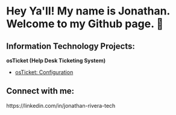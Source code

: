 <h1>Hey Ya'll! My name is Jonathan. Welcome to my Github page. 👋</h1>

<h2>Information Technology Projects:</h2>

<b>osTicket (Help Desk Ticketing System)</b>
  - [osTicket: Configuration](https://github.com/jonriv23/osticket/blob/main/README.md)

<h2>Connect with me:</h2>
https://linkedin.com/in/jonathan-rivera-tech
